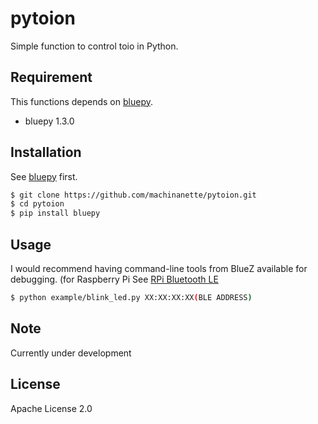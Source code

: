 # pytoion
Simple function to control toio in Python.

## Requirement
This functions depends on [bluepy](https://github.com/IanHarvey/bluepy).

* bluepy 1.3.0

## Installation
See [bluepy](https://github.com/IanHarvey/bluepy) first.

```bash
$ git clone https://github.com/machinanette/pytoion.git
$ cd pytoion
$ pip install bluepy
```

## Usage
I would recommend having command-line tools from BlueZ available for debugging. (for Raspberry Pi See [RPi Bluetooth LE](https://www.elinux.org/RPi_Bluetooth_LE)

```bash
$ python example/blink_led.py XX:XX:XX:XX(BLE ADDRESS)
```
## Note
Currently under development

## License
Apache License 2.0


